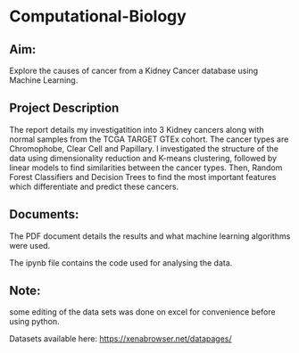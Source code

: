 # Computational-Biology

## Aim: 
Explore the causes of cancer from a Kidney Cancer database using Machine Learning.

## Project Description
The report details my investigatition into 3 Kidney cancers along with normal samples from the TCGA TARGET GTEx cohort. The cancer types are Chromophobe, Clear Cell and Papillary. I investigated the structure of the data using dimensionality reduction and K-means clustering, followed by linear models to find similarities between the cancer types. Then, Random Forest Classifiers and Decision Trees to find the most important features which differentiate and predict these cancers. 

## Documents:

The PDF document details the results and what machine learning algorithms were used. 

The ipynb file contains the code used for analysing the data. 

## Note: 
some editing of the data sets was done on excel for convenience before using python.

Datasets available here: https://xenabrowser.net/datapages/
